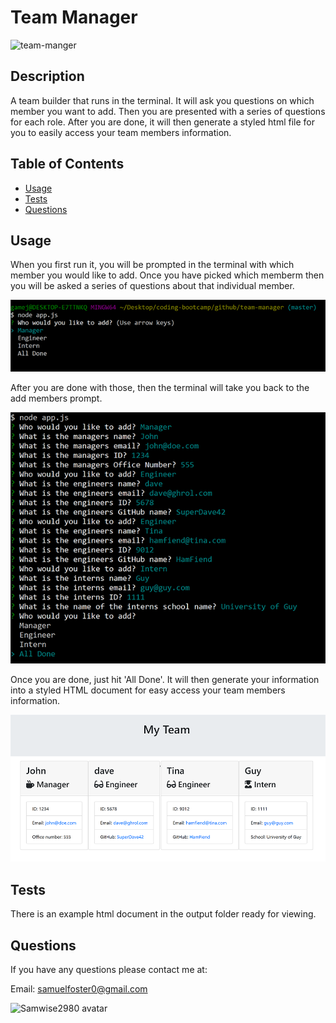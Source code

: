 # Team Manager

![team-manger](https://img.shields.io/github/languages/top/Samwise2980/team-manager)

## Description 

A team builder that runs in the terminal. It will ask you questions on which member you want to add. Then you are presented with a series of questions for each role. After you are done, it will then generate a styled html file for you to easily access your team members information.


## Table of Contents

* [Usage](#usage)
* [Tests](#tests)
* [Questions](#questions)


## Usage 

When you first run it, you will be prompted in the terminal with which member you would like to add. Once you have picked which memberm then you will be asked a series of questions about that individual member. 



![Team Main Prompts](assets/team-main-prompt.PNG)



After you are done with those, then the terminal will take you back to the add members prompt.



![Team Question Prompts](assets/team-question-prompt.PNG)



Once you are done, just hit 'All Done'. It will then generate your information into a styled HTML document for easy access your team members information.



![Generated HTML](assets/html-done.PNG)




## Tests

There is an example html document in the output folder ready for viewing.


## Questions

If you have any questions please contact me at:

Email: samuelfoster0@gmail.com


![Samwise2980 avatar](https://avatars1.githubusercontent.com/u/56857948?v=4)

